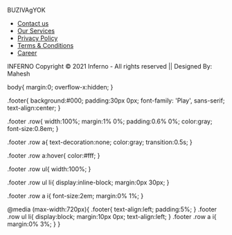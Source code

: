 BUZIVAgYOK

<footer>
<div class="footer">
<div class="row">
<a href="#"><i class="fa fa-facebook"></i></a>
<a href="#"><i class="fa fa-instagram"></i></a>
<a href="#"><i class="fa fa-youtube"></i></a>
<a href="#"><i class="fa fa-twitter"></i></a>
</div>

<div class="row">
<ul>
<li><a href="#">Contact us</a></li>
<li><a href="#">Our Services</a></li>
<li><a href="#">Privacy Policy</a></li>
<li><a href="#">Terms & Conditions</a></li>
<li><a href="#">Career</a></li>
</ul>
</div>

<div class="row">
INFERNO Copyright © 2021 Inferno - All rights reserved || Designed By: Mahesh 
</div>
</div>
</footer>

body{
margin:0;
overflow-x:hidden;
}

.footer{
background:#000;
padding:30px 0px;
font-family: 'Play', sans-serif;
text-align:center;
}

.footer .row{
width:100%;
margin:1% 0%;
padding:0.6% 0%;
color:gray;
font-size:0.8em;
}

.footer .row a{
text-decoration:none;
color:gray;
transition:0.5s;
}

.footer .row a:hover{
color:#fff;
}

.footer .row ul{
width:100%;
}

.footer .row ul li{
display:inline-block;
margin:0px 30px;
}

.footer .row a i{
font-size:2em;
margin:0% 1%;
}

@media (max-width:720px){
.footer{
text-align:left;
padding:5%;
}
.footer .row ul li{
display:block;
margin:10px 0px;
text-align:left;
}
.footer .row a i{
margin:0% 3%;
}
}
